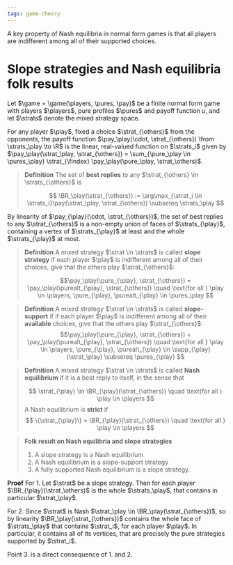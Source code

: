 ```yaml
---
tags: game-theory
---
```


A key property of Nash equilibria in normal form games is that all players are indifferent among all of their supported choices.

# Slope strategies and Nash equilibria folk results

$$
\newcommand{\game}{\Gamma}
\newcommand{\players}{\mathcal{N}}
\newcommand{\play}{i}
\newcommand{\pures}{\mathcal{A}}
\newcommand{\pure}{\alpha}
\newcommand{\purealt}{\beta}
\newcommand{\pay}{u}
\newcommand{\others}{-i}
\newcommand{\strat}{x}
\newcommand{\strats}{\mathcal{X}}
\newcommand{\from}{:}
\newcommand{\R}{\mathbb{R}}
\newcommand{\findex}{\play \pure_{\play}}
\newcommand{\supp}{\text{supp}}
\newcommand{\BR}{\text{BR}}
$$
Let $\game = \game(\players, \pures, \pay)$ be a finite normal form game with players $\players$, pure profiles $\pures$ and payoff function $u$, and let $\strats$ denote the mixed strategy space.

For any player $\play$, fixed a choice $\strat_{\others}$ from the opponents, the payoff function $\pay_\play(\cdot, \strat_{\others}) \from \strats_\play \to \R$ is the linear, real-valued function on $\strats_i$ given by $\pay_\play(\strat_\play, \strat_{\others}) = \sum_{\pure_\play \in \pures_\play} \strat_{\findex} \pay_\play(\pure_\play, \strat_\others)$. 

> **Definition**
> The set of **best replies** to any $\strat_{\others} \in \strats_{\others}$ is 
> 
> $$ \BR_\play(\strat_{\others}) := \arg\max_{\strat_i \in \strats_i}\pay(\strat_\play, \strat_{\others}) \subseteq \strats_\play $$

By linearity of $\pay_{\play}(\cdot, \strat_{\others})$, the set of best replies to any $\strat_{\others}$ is a non-empty union of faces of $\strats_{\play}$, containing a vertex of $\strats_{\play}$ at least and the whole $\strats_{\play}$ at most.

> **Definition**
> A mixed strategy $\strat \in \strats$ is called **slope strategy** if each player $\play$ is indifferent among all of their choices, give that the others play $\strat_{\others}$:
> 
> $$\pay_\play(\pure_{\play}, \strat_{\others}) = \pay_\play(\purealt_{\play}, \strat_{\others}) \quad \text{for all } \play \in \players, \pure_{\play}, \purealt_{\play} \in \pures_\play $$

> **Definition**
> A mixed strategy $\strat \in \strats$ is called **slope-support** if if each player $\play$ is indifferent among all of their **available** choices, give that the others play $\strat_{\others}$:
> $$\pay_\play(\pure_{\play}, \strat_{\others}) = \pay_\play(\purealt_{\play}, \strat_{\others}) \quad \text{for all } \play \in \players, \pure_{\play}, \purealt_{\play} \in \supp_{\play}(\strat_\play) \subseteq \pures_{\play} $$

> **Definition**
> A mixed strategy $\strat \in \strats$ is called **Nash equilibrium** if it is a best reply to itself, in the sense that
> 
> $$ \strat_{\play} \in \BR_{\play}(\strat_{\others}) \quad \text{for all } \play \in \players $$
> A Nash equilibrium is **strict** if
>  $$ \{\strat_{\play}\} = \BR_{\play}(\strat_{\others}) \quad \text{for all } \play \in \players $$

> **Folk result on Nash equilibria and slope strategies**
> 1. A slope strategy is a Nash equilibrium
> 2. A Nash equilibrium is a slope-support strategy
> 3. A fully supported Nash equilibrium is a slope strategy.


**Proof**
For 1. Let $\strat$ be a slope strategy. Then for each player $\BR_{\play}(\strat_\others)$ is the whole $\strats_\play$, that contains in particular $\strat_\play$.

For 2. Since $\strat$ is Nash $\strat_\play \in \BR_\play(\strat_{\others})$, so by linearity $\BR_\play(\strat_{\others})$ contains the whole face of $\strats_\play$ that contains $\strat_i$,  for each player $\play$. In particular, it contains all of its vertices, that are precisely the pure strategies supported by $\strat_i$.

Point 3. is a direct consequence of 1. and 2. 
